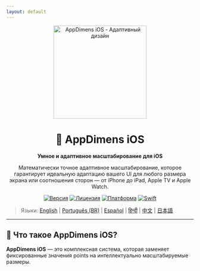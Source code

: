 ```yaml
---
layout: default
---
```


<div align="center">
    <img src="../../IMAGES/image_sample_devices.png" alt="AppDimens iOS - Адаптивный дизайн" height="250"/>
    <h1>📐 AppDimens iOS</h1>
    <p><strong>Умное и адаптивное масштабирование для iOS</strong></p>
    <p>Математически точное адаптивное масштабирование, которое гарантирует идеальную адаптацию вашего UI для любого размера экрана или соотношения сторон — от iPhone до iPad, Apple TV и Apple Watch.</p>

[![Версия](https://img.shields.io/badge/version-1.0.5-blue.svg)](https://github.com/bodenberg/appdimens/releases)
[![Лицензия](https://img.shields.io/badge/license-Apache%202.0-green.svg)](../../LICENSE)
[![Платформа](https://img.shields.io/badge/platform-iOS%2013+-orange.svg)](https://developer.apple.com/ios/)
[![Swift](https://img.shields.io/badge/Swift-5.0+-blue.svg)](https://swift.org/)
</div>

> Языки: [English](../../../iOS/README.md) | [Português (BR)](../pt-BR/iOS/README.md) | [Español](../es/iOS/README.md) | [हिन्दी](../hi/iOS/README.md) | [中文](../zh/iOS/README.md) | [日本語](../ja/iOS/README.md)

---

## 🎯 Что такое AppDimens iOS?

**AppDimens iOS** — это комплексная система, которая заменяет фиксированные значения points на интеллектуально масштабируемые размеры.


